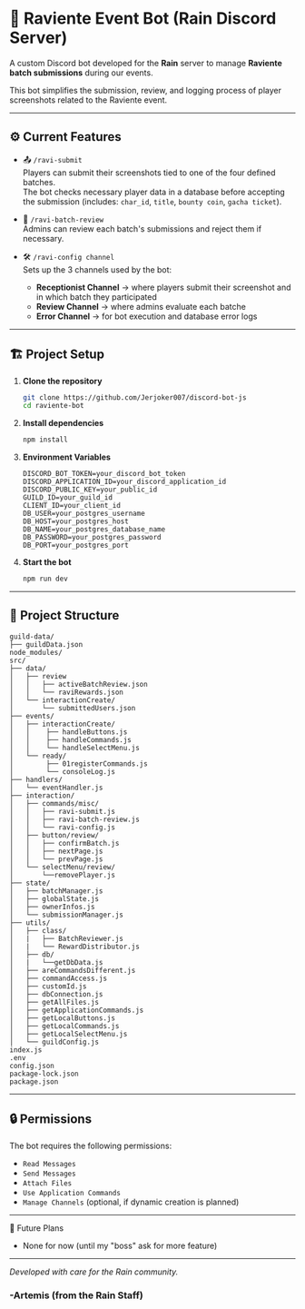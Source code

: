 # 🐍 Raviente Event Bot (Rain Discord Server)

A custom Discord bot developed for the **Rain** server to manage **Raviente batch submissions** during our events.

This bot simplifies the submission, review, and logging process of player screenshots related to the Raviente event.

---

## ⚙️ Current Features

- 📤 `/ravi-submit`  
  Players can submit their screenshots tied to one of the four defined batches.  
  The bot checks necessary player data in a database before accepting the submission (includes: `char_id`, `title`, `bounty coin`, `gacha ticket`).

- 🧾 `/ravi-batch-review`  
  Admins can review each batch's submissions and reject them if necessary.

- 🛠️ `/ravi-config channel`  
  Sets up the 3 channels used by the bot:
  - **Receptionist Channel** → where players submit their screenshot and in which batch they participated
  - **Review Channel** → where admins evaluate each batche
  - **Error Channel** → for bot execution and database error logs

---

## 🏗️ Project Setup

1. **Clone the repository**
   ```bash
   git clone https://github.com/Jerjoker007/discord-bot-js
   cd raviente-bot
2. **Install dependencies**
   ```bash
   npm install
3. **Environment Variables**
   ```env
   DISCORD_BOT_TOKEN=your_discord_bot_token
   DISCORD_APPLICATION_ID=your_discord_application_id
   DISCORD_PUBLIC_KEY=your_public_id
   GUILD_ID=your_guild_id
   CLIENT_ID=your_client_id
   DB_USER=your_postgres_username
   DB_HOST=your_postgres_host
   DB_NAME=your_postgres_database_name
   DB_PASSWORD=your_postgres_password
   DB_PORT=your_postgres_port
4. **Start the bot**
   ```bash
   npm run dev

---

## 📁 Project Structure

```file strucure
guild-data/
├── guildData.json
node_modules/
src/
├── data/
│   ├── review
│   │   ├── activeBatchReview.json
│   │   └── raviRewards.json
│   └── interactionCreate/
│       └── submittedUsers.json
├── events/
│   ├── interactionCreate/
│   │    ├── handleButtons.js
│   │    ├── handleCommands.js
│   │    └── handleSelectMenu.js
│   └── ready/
│        ├── 01registerCommands.js
│        └── consoleLog.js
├── handlers/
│   └── eventHandler.js
├── interaction/
│   ├── commands/misc/
│   │   ├── ravi-submit.js
│   │   ├── ravi-batch-review.js
│   │   └── ravi-config.js
│   ├── button/review/
│   │   ├── confirmBatch.js
│   │   ├── nextPage.js
│   │   └── prevPage.js
│   └── selectMenu/review/
│       └──removePlayer.js
├── state/
│   ├── batchManager.js
│   ├── globalState.js
│   ├── ownerInfos.js
│   └── submissionManager.js
├── utils/
│   ├── class/
│   |   ├── BatchReviewer.js
│   |   └── RewardDistributor.js
│   ├── db/
│   |   └──getDbData.js
│   ├── areCommandsDifferent.js
│   ├── commandAccess.js
│   ├── customId.js
│   ├── dbConnection.js
│   ├── getAllFiles.js
│   ├── getApplicationCommands.js
│   ├── getLocalButtons.js
│   ├── getLocalCommands.js
│   ├── getLocalSelectMenu.js
│   └── guildConfig.js
index.js
.env
config.json
package-lock.json
package.json
```

---

## 🔒 Permissions
The bot requires the following permissions:
- `Read Messages`
- `Send Messages`
- `Attach Files`
- `Use Application Commands`
- `Manage Channels` (optional, if dynamic creation is planned)

---

🧊 Future Plans
- None for now (until my "boss" ask for more feature)

---

*Developed with care for the Rain community.*
### -Artemis (from the Rain Staff)
